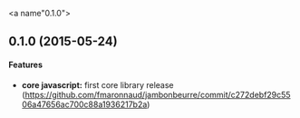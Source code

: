 <a name"0.1.0"></a>
## 0.1.0 (2015-05-24)


#### Features

* **core javascript:** first core library release (https://github.com/fmaronnaud/jambonbeurre/commit/c272debf29c5506a47656ac700c88a1936217b2a)


